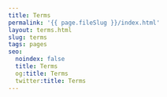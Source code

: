 ```yaml
---
title: Terms
permalink: '{{ page.fileSlug }}/index.html'
layout: terms.html
slug: terms
tags: pages
seo:
  noindex: false
  title: Terms
  og:title: Terms
  twitter:title: Terms
---
```



